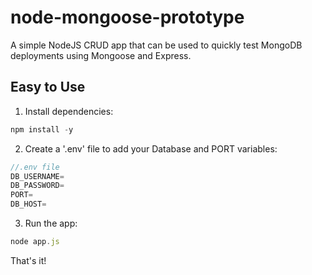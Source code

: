 # node-mongoose-prototype
A simple NodeJS CRUD app that can be used to quickly test MongoDB deployments using Mongoose and Express.

## Easy to Use
1. Install dependencies:
```javascript
npm install -y
```
2. Create a '.env' file to add your Database and PORT variables:
```javascript
//.env file
DB_USERNAME=
DB_PASSWORD=
PORT=
DB_HOST=
```
3. Run the app:
```javascript
node app.js
```
That's it!
